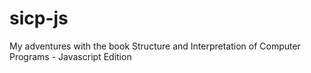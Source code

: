 # sicp-js
My adventures with the book Structure and Interpretation of Computer Programs - Javascript Edition
